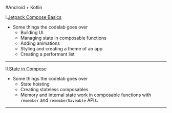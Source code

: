 #Android + Kotlin

I.[Jetpack Compose Basics](https://developer.android.com/codelabs/jetpack-compose-basics#0)

- Some things the codelab goes over
  - Building UI
  - Managing state in composable functions
  - Adding animations
  - Styling and creating a theme of an app
  - Creating a performant list

---

II.[State in Compose](https://developer.android.com/codelabs/jetpack-compose-state?hl=en#0)

- Some things the codelab goes over
  - State hoisting
  - Creating stateless composables
  - Memory and internal state work in composable functions with `remember` and `rememberSaveable` APIs.

---
